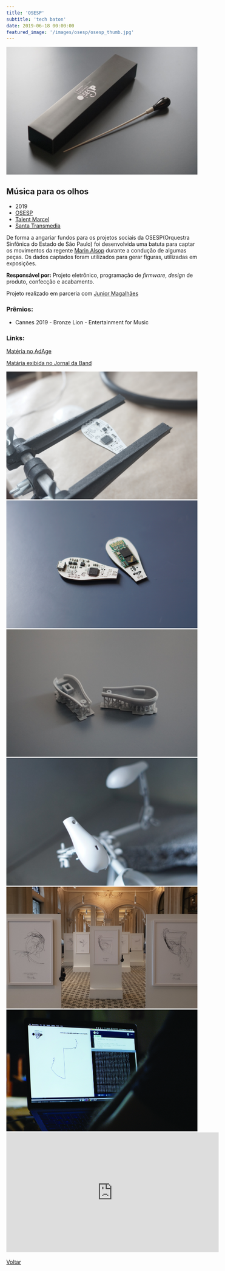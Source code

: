 ```yaml
---
title: 'OSESP'
subtitle: 'tech baton'
date: 2019-06-18 00:00:00
featured_image: '/images/osesp/osesp_thumb.jpg'
---
```


![](/images/osesp/osesp_01.jpg)

## Música para os olhos

* 2019
* [OSESP](http://osesp.art.br/)
* [Talent Marcel](https://talentmarcel.com.br/)
* [Santa Transmedia](http://www.santatransmedia.com/)

De forma a angariar fundos para os projetos sociais da OSESP(Orquestra Sinfônica do Estado de São Paulo) foi desenvolvida uma batuta para captar os movimentos da regente [Marin Alsop](https://www.marinalsop.com/) durante a condução de algumas peças. Os dados captados foram utilizados para gerar figuras, utilizadas em exposições.

**Responsável por:** Projeto eletrônico, programação de *firmware*, *design* de produto, confecção e acabamento.

Projeto realizado em parceria com [Junior Magalhães](http://juniormagalhaes.com.br/)

### Prêmios:
* Cannes 2019 - Bronze Lion - Entertainment for Music

### Links:

[Matéria no AdAge](https://adage.com/creativity/work/osesp-see-music/2173261)

[Matária exibida no Jornal da Band](https://www.youtube.com/watch?v=9wn0LLcKmLk)

<div class="gallery" data-columns="2">
	<img src="/images/osesp/osesp_02.jpg">
	<img src="/images/osesp/osesp_03.jpg">
	<img src="/images/osesp/osesp_04.jpg">
	<img src="/images/osesp/osesp_05.jpg">
	<img src="/images/osesp/osesp_06.jpg">
	<img src="/images/osesp/osesp_07.jpg">
</div>

<iframe width="560" height="315" src="https://www.youtube-nocookie.com/embed/xlGayxaEivM?controls=0" frameborder="0" allow="accelerometer; autoplay; clipboard-write; encrypted-media; gyroscope; picture-in-picture" allowfullscreen></iframe>

<a href='/' class="button button--large">Voltar</a>